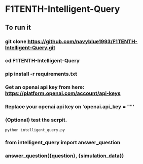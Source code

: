 # F1TENTH-Intelligent-Query

## To run it 
### git clone https://github.com/navyblue1993/F1TENTH-Intelligent-Query.git
### cd F1TENTH-Intelligent-Query
### pip install -r requirements.txt
### Get an openai api key from here: https://platform.openai.com/account/api-keys
### Replace your openai api key on 'openai.api_key = "<your openai api key>"'
### (Optional) test the scrpit. 
```
python intelligent_query.py
```
### from intelligent_query import answer_question
### answer_question({question}, {simulation_data})
